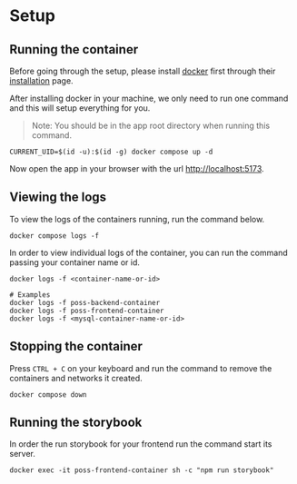 # Setup

## Running the container
Before going through the setup, please install [docker](https://docs.docker.com/get-started/overview/) first through their [installation](https://docs.docker.com/get-docker/) page.

After installing docker in your machine, we only need to run one command and this will setup everything for you.

> Note: You should be in the app root directory when running this command.
```shell
CURRENT_UID=$(id -u):$(id -g) docker compose up -d
``` 
Now open the app in your browser with the url [http://localhost:5173](http://localhost:5173).

## Viewing the logs
To view the logs of the containers running, run the command below.
```shell
docker compose logs -f
```
In order to view individual logs of the container, you can run the command passing your container name or id.
```shell
docker logs -f <container-name-or-id>

# Examples
docker logs -f poss-backend-container
docker logs -f poss-frontend-container
docker logs -f <mysql-container-name-or-id>
```

## Stopping the container
Press `CTRL + C` on your keyboard and run the command to remove the containers and networks it created.
```shell
docker compose down
``` 
## Running the storybook
In order the run storybook for your frontend run the command start its server.
```shell
docker exec -it poss-frontend-container sh -c "npm run storybook"
```

